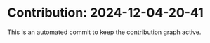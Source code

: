# Contribution: 2024-12-04-20-41
This is an automated commit to keep the contribution graph active.
